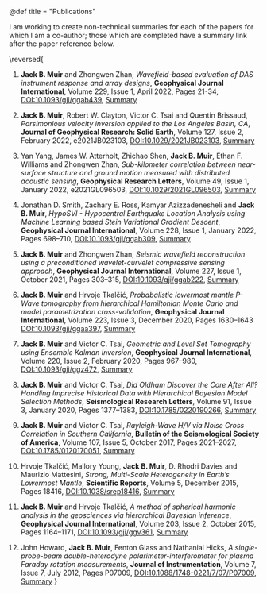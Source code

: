 @def title = "Publications"

I am working to create non-technical summaries for each of the papers for which I am a co-author; those which are completed have a summary link after the paper reference below.

\reversed{
1) **Jack B. Muir** and Zhongwen Zhan, *Wavefield-based evaluation of DAS instrument response and array designs*, **Geophysical Journal International**, Volume 229, Issue 1, April 2022, Pages 21-34, [DOI:10.1093/gji/ggab439](https://doi.org/10.1093/gji/ggab439), [Summary](/publications/summaries#wavefield-based_evaluation_of_das_instrument_response_and_array_designs)

2) **Jack B. Muir**, Robert W. Clayton, Victor C. Tsai and Quentin Brissaud, *Parsimonious velocity inversion applied to the Los Angeles Basin, CA*, **Journal of Geophysical Research: Solid Earth**, Volume 127, Issue 2, February 2022, e2021JB023103, [DOI:10.1029/2021JB023103](https://doi.org/10.1029/2021JB023103), [Summary](/publications/summaries#parsimonious_velocity_inversion_applied_to_the_los_angeles_basin_ca)

3) Yan Yang, James W. Atterholt, Zhichao Shen, **Jack B. Muir**, Ethan F. Williams and Zhongwen Zhan, *Sub-kilometer correlation between near-surface structure and ground motion measured with distributed acoustic sensing*, **Geophysical Research Letters**, Volume 49, Issue 1, January 2022, e2021GL096503, [DOI:10.1029/2021GL096503](https://doi.org/10.1029/2021GL096503), [Summary](/publications/summaries#sub-kilometer_correlation_between_near-surface_structure_and_ground_motion_measured_with_distributed_acoustic_sensing)
   
4) Jonathan D. Smith, Zachary E. Ross, Kamyar Azizzadenesheli and **Jack B. Muir**, *HypoSVI - Hypocentral Earthquake Location Analysis using Machine Learning based Stein Variational Gradient Descent*, **Geophysical Journal International**, Volume 228, Issue 1, January 2022, Pages 698–710, [DOI:10.1093/gji/ggab309](https://doi.org/10.1093/gji/ggab309), [Summary](/publications/summaries#hyposvi_-_hypocentral_earthquake_location_analysis_using_machine_learning_based_stein_variational_gradient_descent)

5) **Jack B. Muir** and Zhongwen Zhan, *Seismic wavefield reconstruction using a preconditioned wavelet-curvelet compressive sensing approach*, **Geophysical Journal International**, Volume 227, Issue 1, October 2021, Pages 303–315, [DOI:10.1093/gji/ggab222](https://doi.org/10.1093/gji/ggab222), [Summary](/publications/summaries#seismic_wavefield_reconstruction_using_a_preconditioned_wavelet-curvelet_compressive_sensing_approach)
   
6) **Jack B. Muir** and Hrvoje Tkalčić, *Probabalistic lowermost mantle P-Wave tomography from hierarchical Hamiltonian Monte Carlo and model parametrization cross-validation*, **Geophysical Journal International**, Volume 223, Issue 3, December 2020, Pages 1630–1643 [DOI:10.1093/gji/ggaa397](https://doi.org/10.1093/gji/ggaa397), [Summary](/publications/summaries#probabalistic_lowermost_mantle_p-wave_tomography_from_hierarchical_hamiltonian_monte_carlo_and_model_parametrization_cross-validation)

7) **Jack B. Muir** and Victor C. Tsai, *Geometric and Level Set Tomography using Ensemble Kalman Inversion*, **Geophysical Journal International**, Volume 220, Issue 2, February 2020, Pages 967–980, [DOI:10.1093/gji/ggz472](https://doi.org/10.1093/gji/ggz472), [Summary](/publications/summaries#geometric_and_level_set_tomography_using_ensemble_kalman_inversion)

8) **Jack B. Muir** and Victor C. Tsai, *Did Oldham Discover the Core After All? Handling Imprecise Historical Data with Hierarchical Bayesian Model Selection Methods*, **Seismological Research Letters**, Volume 91, Issue 3, January 2020, Pages 1377–1383, [DOI:10.1785/0220190266](https://doi.org/10.1785/0220190266), [Summary](/publications/summaries#did_oldham_discover_the_core_after_all_handling_imprecise_historical_data_with_hierarchical_bayesian_model_selection_methods)

9)  **Jack B. Muir** and Victor C. Tsai, *Rayleigh-Wave H/V via Noise Cross Correlation in Southern California*, **Bulletin of the Seismological Society of America**, Volume 107, Issue 5, October 2017, Pages 2021–2027, [DOI:10.1785/0120170051](https://doi.org/10.1785/0120170051), [Summary](/publications/summaries#rayleigh-wave_hv_via_noise_cross_correlation_in_southern_california)

10) Hrvoje Tkalčić, Mallory Young, **Jack B. Muir**, D. Rhodri Davies and Maurizio Mattesini, *Strong, Multi-Scale Heterogeneity in Earth’s Lowermost Mantle*, **Scientific Reports**, Volume 5, December 2015, Pages 18416, [DOI:10.1038/srep18416](https://doi.org/10.1038/srep18416), [Summary](/publications/summaries#strong_multi-scale_heterogeneity_in_earths_lowermost_mantle)

11) **Jack B. Muir** and Hrvoje Tkalčić, *A method of spherical harmonic analysis in the geosciences via hierarchical Bayesian inference*, **Geophysical Journal International**, Volume 203, Issue 2, October 2015, Pages 1164–1171, [DOI:10.1093/gji/ggv361](https://doi.org/10.1093/gji/ggv361), [Summary](/publications/summaries#a_method_of_spherical_harmonic_analysis_in_the_geosciences_via_hierarchical_bayesian_inference)

12) John Howard, **Jack B. Muir**, Fenton Glass and Nathanial Hicks, *A single-probe-beam double-heterodyne polarimeter-interferometer for plasma Faraday rotation measurements*, **Journal of Instrumentation**, Volume 7, Issue 7, July 2012, Pages P07009, [DOI:10.1088/1748-0221/7/07/P07009](https://doi.org/10.1088/1748-0221/7/07/P07009), [Summary](/publications/summaries#a_single-probe-beam_double-heterodyne_polarimeter-interferometer_for_plasma_faraday_rotation_measurements)
}